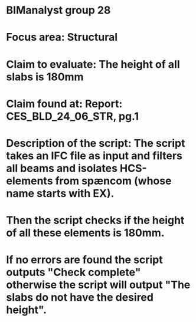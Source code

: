 # BIManalyst group 28

# Focus area: Structural
# Claim to evaluate: The height of all slabs is 180mm
# Claim found at: Report: CES_BLD_24_06_STR, pg.1
# Description of the script: The script takes an IFC file as input and filters all beams and isolates HCS-elements from spæncom (whose name starts with EX).
#                            Then the script checks if the height of all these elements is 180mm.
#                            If no errors are found the script outputs "Check complete" otherwise the script will output "The slabs do not have the desired height".
